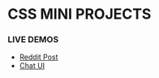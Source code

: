 # CSS MINI PROJECTS

### LIVE DEMOS
* [Reddit Post](https://xerilius.github.io/css/reddit-post/index.html)   
* [Chat UI](https://xerilius.github.io/css/chat-ui/index.html)